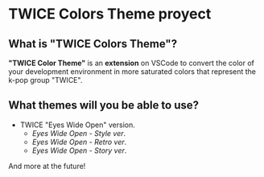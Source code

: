 # TWICE Colors Theme proyect

## What is "TWICE Colors Theme"?

**"TWICE Color Theme"** is an **extension** on VSCode to convert the color of your development environment in more saturated colors that represent the k-pop group "TWICE".

## What themes will you be able to use?
* TWICE "Eyes Wide Open" version.
    * *Eyes Wide Open - Style ver*.
    * *Eyes Wide Open - Retro ver*.
    * *Eyes Wide Open - Story ver*.

And more at the future! 